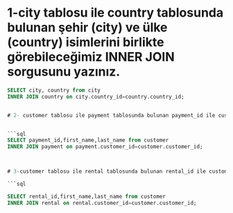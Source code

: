 # 1-city tablosu ile country tablosunda bulunan şehir (city) ve ülke (country) isimlerini birlikte görebileceğimiz INNER JOIN sorgusunu yazınız.

```sql
SELECT city, country from city 
INNER JOIN country on city.country_id=country.country_id;


# 2- customer tablosu ile payment tablosunda bulunan payment_id ile customer tablosundaki first_name ve last_name isimlerini birlikte görebileceğimiz INNER JOIN sorgusunu yazınız.


```sql
SELECT payment_id,first_name,last_name from customer 
INNER JOIN payment on payment.customer_id=customer.customer_id;



# 3-customer tablosu ile rental tablosunda bulunan rental_id ile customer tablosundaki first_name ve last_name isimlerini birlikte görebileceğimiz INNER JOIN sorgusunu yazınız.

```sql

SELECT rental_id,first_name,last_name from customer 
INNER JOIN rental on rental.customer_id=customer.customer_id;




